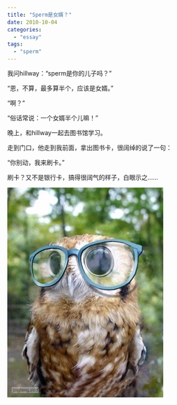 ```yaml
---
title: "Sperm是女婿？"
date: 2010-10-04
categories: 
  - "essay"
tags: 
  - "sperm"
---
```


我问hillway：“sperm是你的儿子吗？”

“恩，不算，最多算半个，应该是女婿。”

“啊？”

“俗话常说：一个女婿半个儿嘛！”

晚上，和hillway一起去图书馆学习。

走到门口，他走到我前面，拿出图书卡，很阔绰的说了一句：

“你别动，我来刷卡。”

刷卡？又不是银行卡，搞得很阔气的样子，白眼示之……

![有学问](images/5653422212_9d2bb1aa23_z.jpg)
